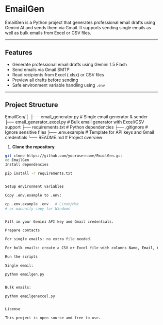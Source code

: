 # EmailGen

EmailGen is a Python project that generates professional email drafts using Gemini AI and sends them via Gmail. It supports sending single emails as well as bulk emails from Excel or CSV files.

---

## Features

- Generate professional email drafts using Gemini 1.5 Flash
- Send emails via Gmail SMTP
- Read recipients from Excel (.xlsx) or CSV files
- Preview all drafts before sending
- Safe environment variable handling using `.env`

---

## Project Structure

EmailGen/
│
├── email_generator.py # Single email generator & sender
├── email_generator_excel.py # Bulk email generator with Excel/CSV support
├── requirements.txt # Python dependencies
├── .gitignore # Ignore sensitive files
├── .env.example # Template for API keys and Gmail credentials
└── README.md # Project overview

1. **Clone the repository**
```bash
git clone https://github.com/yourusername/EmailGen.git
cd EmailGen
Install dependencies

pip install -r requirements.txt


Setup environment variables

Copy .env.example to .env:

cp .env.example .env   # Linux/Mac
# or manually copy for Windows


Fill in your Gemini API key and Gmail credentials.

Prepare contacts

For single emails: no extra file needed.

For bulk emails: create a CSV or Excel file with columns Name, Email, Company, Position (Position is optional).

Run the scripts

Single email:

python emailgen.py


Bulk emails:

python emailgenexcel.py


License

This project is open source and free to use.

